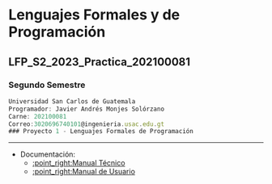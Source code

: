 # Lenguajes Formales y de Programación
## LFP_S2_2023_Practica_202100081
### Segundo Semestre
```js
Universidad San Carlos de Guatemala
Programador: Javier Andrés Monjes Solórzano 
Carne: 202100081
Correo:3020696740101@ingenieria.usac.edu.gt
### Proyecto 1 - Lenguajes Formales de Programación
```
---
<ul>
  <li>Documentación:
    <ul>
       <li><a href="https://github.com/javieer24/LFP_S2_2023_Proyecto1_202100081/blob/main/Manual_Tecnico/README.md" target="_blank">:point_right:Manual Técnico</a></li>
       <li><a href="https://github.com/javieer24/LFP_S2_2023_Proyecto1_202100081/blob/main/Manual_de_Usuario/README.md" target="_blank">:point_right:Manual de Usuario</a></li>
    </ul>
  </li>
</ul>
